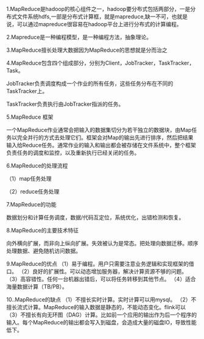 1.MapReduce是hadoop的核心组件之一，hadoop要分布式包括两部分，一是分布式文件系统hdfs,一部是分布式计算框，就是mapreduce,缺一不可，也就是说，可以通过mapreduce很容易在hadoop平台上进行分布式的计算编程。

2.Mapreduce是一种编程模型，是一种编程方法，抽象理论。

3.MapReduce擅长处理大数据因为MapReduce的思想就是分而治之

4.MapReduce包含四个组成部分，分别为Client，JobTracker，TaskTracker，Task。

JobTracker负责调度构成一个作业的所有任务，这些任务分布在不同的TaskTracker上。

TaskTracker负责执行由JobTracker指派的任务。

5.MapReduce 框架

一个MapReduce作业通常会把输入的数据集切分为若干独立的数据块，由Map任务以完全并行的方式去处理它们。框架会对Map的输出先进行排序，然后把结果输入给Reduce任务。通常作业的输入和输出都会被存储在文件系统中，整个框架负责任务的调度和监控，以及重新执行已经关闭的任务。

6.MapReduce的处理流程

（1）map任务处理

（2）reduce任务处理

7.MapReduce的功能

数据划分和计算任务调度，数据/代码互定位，系统优化，出错检测和恢复。

8.MapReduce的主要技术特征

向外横向扩展，而非向上纵向扩展。失效被认为是常态。把处理向数据迁移。顺序处理数据、避免随机访问数据。

9.MapReduce的优点
（1）易于编程。用户只需要注意业务逻辑和实现框架的借口。
（2）良好的扩展性。可以动态增加服务器，解决计算资源不够的问题。
（3）高容错性。任何一台机器出错后，可以将任务转移到其他节点。
（4）适合海量数据计算（TB/PB）。

10..MapReduce的缺点
（1）不擅长实时计算。实时计算可以用mysql。
（2）不擅长流式计算。MapReduce的输入数据是静态的，不能动态变化。flink可以
（3）不擅长有向无环图（DAG）计算。比如前一个应用的输出作为后一个程序的输入。每个MapReduce的输出都会写入到磁盘，会造成大量的磁盘IO，导致性能低下。



